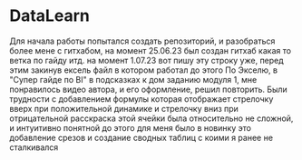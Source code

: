 # DataLearn
Для начала работы попытался создать репозиторий, и разобраться более мене с гитхабом, на момент 25.06.23 был создан гитхаб какая то ветка по гайду итд. на момент 1.07.23 вот пишу эту строку уже, перед этим закинув 
ексель файл в котором работал до этого
По Экселю, в "Супер гайде по BI" в подсказках к дом заданию модуля 1, мне понравилось видео автора, и его оформление, решил повторить.
Были трудности с добавлением формулы которая отображает стрелочку вверх при положительной динамике и стрелочку вниз при отрицательной
расскраска этой ячейки была относительно не сложной, и интуитивно понятной
до этого для меня было в новинку это добавление срезов и создание сводных таблиц с коими я ранее не сталкивался

